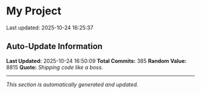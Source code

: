 # My Project


Last updated: 2025-10-24 16:25:37

































































































































































































































































































































































































## Auto-Update Information

**Last Updated:** 2025-10-24 16:50:09
**Total Commits:** 385
**Random Value:** 8815
**Quote:** _Shipping code like a boss._

---
_This section is automatically generated and updated._